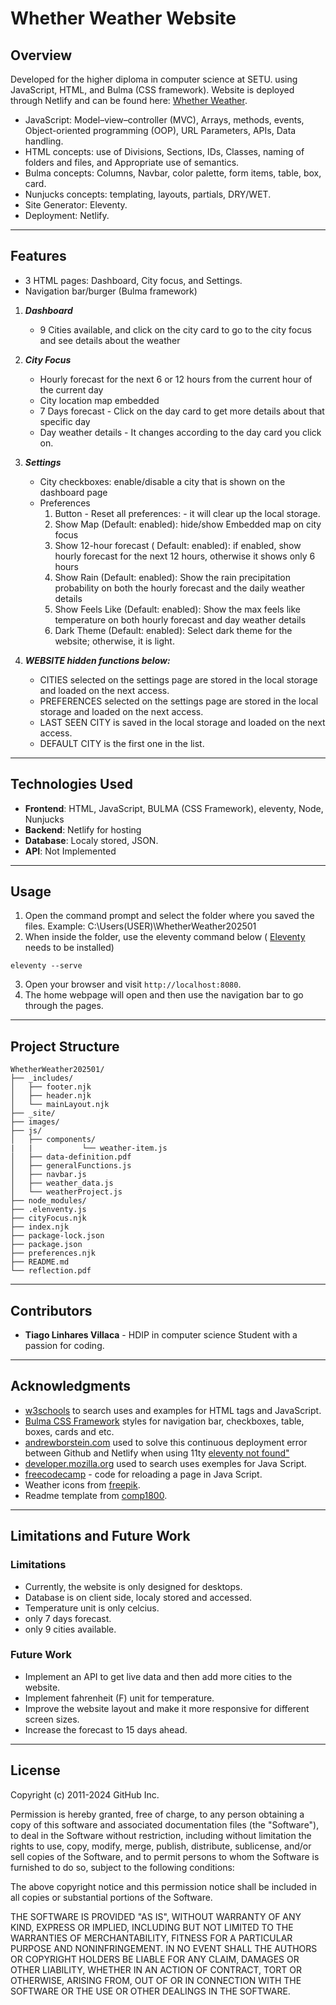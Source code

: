 
# Whether Weather Website

## Overview
Developed for the higher diploma in computer science at SETU. using JavaScript, HTML, and Bulma (CSS framework).
Website is deployed through Netlify and can be found here: [Whether Weather](whetherweathervillaca.netlify.app).
- JavaScript: Model–view–controller (MVC), Arrays, methods, events, Object-oriented programming (OOP), URL Parameters, APIs, Data handling.
- HTML concepts: use of Divisions, Sections, IDs, Classes, naming of folders and files, and Appropriate use of semantics.
- Bulma concepts: Columns, Navbar, color palette, form items, table, box, card.  
- Nunjucks concepts: templating, layouts, partials, DRY/WET. 
- Site Generator: Eleventy. 
- Deployment: Netlify.

---

## Features
- 3 HTML pages:  Dashboard, City focus, and Settings.
- Navigation bar/burger (Bulma framework)
1. ***Dashboard***
    -  9 Cities available, and click on the city card to go to the city focus and see details about the weather
2. ***City Focus***
    - Hourly forecast for the next 6 or 12 hours from the current hour of the current day
    - City location map embedded 
    - 7 Days forecast - Click on the day card to get more details about that specific day 
    - Day weather details - It changes according to the day card you click on. 
3. ***Settings***
    - City checkboxes: enable/disable a city that is shown on the dashboard page 
    - Preferences
        1. Button - Reset all preferences: - it will clear up the local storage. 
        2. Show Map (Default: enabled): hide/show Embedded map on city focus
        3. Show 12-hour forecast ( Default: enabled): if enabled, show hourly forecast for the next 12 hours, otherwise it shows only 6 hours
        4. Show Rain (Default: enabled): Show the rain precipitation probability on both the hourly forecast and the daily weather details 
        5. Show Feels Like (Default: enabled): Show the max feels like temperature on both hourly forecast and day weather details 
        6. Dark Theme (Default: enabled): Select dark theme for the website; otherwise, it is light. 

4. ***WEBSITE hidden functions below:***
    - CITIES selected on the settings page are stored in the local storage and loaded on the next access.
    - PREFERENCES selected on the settings page are stored in the local storage and loaded on the next access.
    - LAST SEEN CITY is saved in the local storage and loaded on the next access.
    - DEFAULT CITY is the first one in the list. 

---

## Technologies Used

- **Frontend**: HTML, JavaScript, BULMA (CSS Framework), eleventy, Node, Nunjucks 
- **Backend**: Netlify for hosting
- **Database**: Localy stored, JSON. 
- **API**: Not Implemented

---

## Usage

1. Open the command prompt and select the folder where you saved the files. Example: C:\Users\(USER)\WhetherWeather202501
2. When inside the folder, use the eleventy command below ( [Eleventy](https://www.11ty.dev/docs/) needs to be installed)
```
eleventy --serve
```
3. Open your browser and visit `http://localhost:8080`.
4. The home webpage will open and then use the navigation bar to go through the pages. 

---

## Project Structure

```
WhetherWeather202501/
├── _includes/
│   ├── footer.njk
│   ├── header.njk
│   └── mainLayout.njk
├── _site/
├── images/
├── js/
│   ├── components/
|   |           └── weather-item.js
│   ├── data-definition.pdf
│   ├── generalFunctions.js
│   ├── navbar.js
│   ├── weather_data.js
│   └── weatherProject.js
├── node_modules/
├── .elenventy.js
├── cityFocus.njk
├── index.njk
├── package-lock.json
├── package.json
├── preferences.njk
├── README.md
└── reflection.pdf
```

---

## Contributors
- **Tiago Linhares Villaca** - HDIP in computer science Student with a passion for coding.

---

## Acknowledgments

- [w3schools](https://www.w3schools.com) to search uses and examples for HTML tags and JavaScript.
- [Bulma CSS Framework](https://bulma.io/) styles for navigation bar, checkboxes, table, boxes, cards and etc.
- [andrewborstein.com](https://andrewborstein.com/blog/moving-my-blog-to-eleventy-part-2/) used to solve this continuous deployment error between Github and Netlify when using 11ty [eleventy not found"](https://answers.netlify.com/t/eleventy-non-zero-exit-code-127-error/66900) 
- [developer.mozilla.org](https://developer.mozilla.org/en-US/docs/Web/JavaScript) used to search uses exemples for Java Script.
- [freecodecamp](https://www.freecodecamp.org/news/javascript-refresh-page-how-to-reload-a-page-in-js/) - code for reloading a page in Java Script.
- Weather icons from [freepik](https://www.freepik.com/).
- Readme template from [comp1800](https://github.com/comp1800/web_template).

---

## Limitations and Future Work
### Limitations

- Currently, the website is only designed for desktops. 
- Database is on client side, localy stored and accessed. 
- Temperature unit is only celcius. 
- only 7 days forecast.
- only 9 cities available. 


### Future Work

- Implement an API to get live data and then add more cities to the website. 
- Implement fahrenheit (F) unit for temperature. 
- Improve the website layout and make it more responsive for different screen sizes. 
- Increase the forecast to 15 days ahead. 

---

## License

Copyright (c) 2011-2024 GitHub Inc.

Permission is hereby granted, free of charge, to any person obtaining a copy of this software and associated documentation files (the "Software"), to deal in the Software without restriction, including without limitation the rights to use, copy, modify, merge, publish, distribute, sublicense, and/or sell copies of the Software, and to permit persons to whom the Software is furnished to do so, subject to the following conditions:

The above copyright notice and this permission notice shall be included in all copies or substantial portions of the Software.

THE SOFTWARE IS PROVIDED "AS IS", WITHOUT WARRANTY OF ANY KIND, EXPRESS OR IMPLIED, INCLUDING BUT NOT LIMITED TO THE WARRANTIES OF MERCHANTABILITY, FITNESS FOR A PARTICULAR PURPOSE AND NONINFRINGEMENT. IN NO EVENT SHALL THE AUTHORS OR COPYRIGHT HOLDERS BE LIABLE FOR ANY CLAIM, DAMAGES OR OTHER LIABILITY, WHETHER IN AN ACTION OF CONTRACT, TORT OR OTHERWISE, ARISING FROM, OUT OF OR IN CONNECTION WITH THE SOFTWARE OR THE USE OR OTHER DEALINGS IN THE SOFTWARE.
